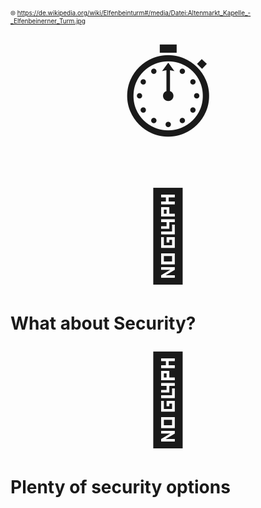 <img data-src="images/ivory-tower.jpg" class="centered" width="85%"/>

<font size="1">🌐 https://de.wikipedia.org/wiki/Elfenbeinturm#/media/Datei:Altenmarkt_Kapelle_-_Elfenbeinerner_Turm.jpg</font>




<div style="font-size: 1000%;text-align: center;">
⏱️
</div>



<div style="font-size: 1000%;text-align: center;">
💸️
</div>



# What about Security?



<div style="font-size: 1000%;text-align: center;">
🤔
</div>



<!-- .slide: style="text-align: center;"  -->
<img data-src="images/k8s_logo.svg" class="centered" width=40%/>

# Plenty of security options
